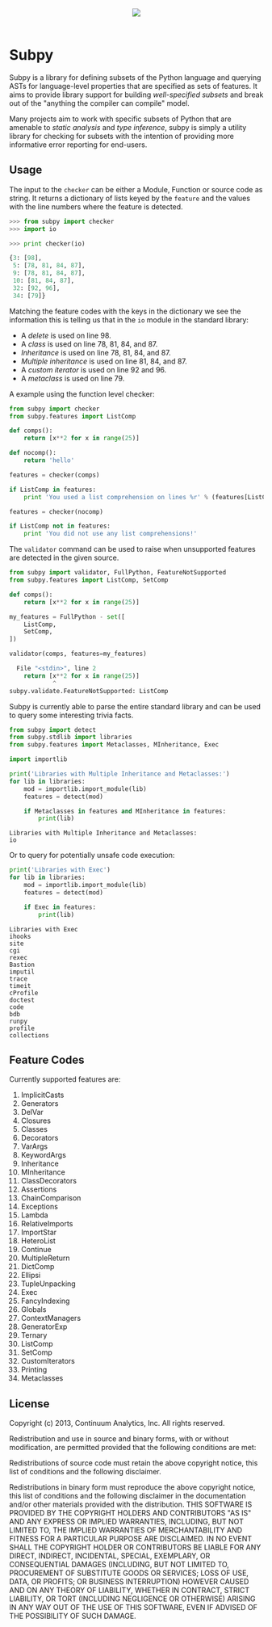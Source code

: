<p align="center" style="padding: 20px">
<img src="https://raw.github.com/sdiehl/subpy/master/logo_sml.png">
</p>

Subpy
=====

Subpy is a library for defining subsets of the Python language
and querying ASTs for language-level properties that are
specified as sets of features. It aims to provide library support
for building *well-specified subsets* and break out of the
"anything the compiler can compile" model.

Many projects aim to work with specific subsets of Python that
are amenable to *static analysis* and *type inference*, subpy is
simply a utility library for checking for subsets with the
intention of providing more informative error reporting for
end-users.

Usage
-----

The input to the ``checker`` can be either a Module, Function or
source code as string. It returns a dictionary of lists keyed by
the ``feature`` and the values with the line numbers where the
feature is detected. 

```python
>>> from subpy import checker
>>> import io

>>> print checker(io)

{3: [98],
 5: [78, 81, 84, 87],
 9: [78, 81, 84, 87],
 10: [81, 84, 87],
 32: [92, 96],
 34: [79]}
```

Matching the feature codes with the keys in the dictionary we see
the information this is telling us that in the ``io`` module in
the standard library:

* A *delete* is used on line 98.
* A *class* is used on line 78, 81, 84, and 87.
* *Inheritance* is used on line 78, 81, 84, and 87.
* *Multiple inheritance* is used on line 81, 84, and 87.
* A *custom iterator* is used on line 92 and 96.
* A *metaclass* is used on line 79.

A example using the function level checker:

```python
from subpy import checker
from subpy.features import ListComp

def comps():
    return [x**2 for x in range(25)]

def nocomp():
    return 'hello'

features = checker(comps)

if ListComp in features:
    print 'You used a list comprehension on lines %r' % (features[ListComp])

features = checker(nocomp)

if ListComp not in features:
    print 'You did not use any list comprehensions!'

```

The ``validator`` command can be used to raise when unsupported
features are detected in the given source.

```python
from subpy import validator, FullPython, FeatureNotSupported
from subpy.features import ListComp, SetComp

def comps():
    return [x**2 for x in range(25)]

my_features = FullPython - set([
    ListComp,
    SetComp,
])

validator(comps, features=my_features)
```

```python
  File "<stdin>", line 2
    return [x**2 for x in range(25)]
            ^
subpy.validate.FeatureNotSupported: ListComp
```

Subpy is currently able to parse the entire standard library and
can be used to query some interesting trivia facts.

```python
from subpy import detect
from subpy.stdlib import libraries
from subpy.features import Metaclasses, MInheritance, Exec

import importlib

print('Libraries with Multiple Inheritance and Metaclasses:')
for lib in libraries:
    mod = importlib.import_module(lib)
    features = detect(mod)

    if Metaclasses in features and MInheritance in features:
        print(lib)

```

```
Libraries with Multiple Inheritance and Metaclasses:
io
```

Or to query for potentially unsafe code execution:

```python
print('Libraries with Exec')
for lib in libraries:
    mod = importlib.import_module(lib)
    features = detect(mod)

    if Exec in features:
        print(lib)
```

```
Libraries with Exec
ihooks
site
cgi
rexec
Bastion
imputil
trace
timeit
cProfile
doctest
code
bdb
runpy
profile
collections
```

Feature Codes
-------------

Currently supported features are:

1. ImplicitCasts
1. Generators
1. DelVar
1. Closures
1. Classes
1. Decorators
1. VarArgs
1. KeywordArgs
1. Inheritance
1. MInheritance
1. ClassDecorators
1. Assertions
1. ChainComparison
1. Exceptions
1. Lambda
1. RelativeImports
1. ImportStar
1. HeteroList
1. Continue
1. MultipleReturn
1. DictComp
1. Ellipsi
1. TupleUnpacking
1. Exec
1. FancyIndexing
1. Globals
1. ContextManagers
1. GeneratorExp
1. Ternary
1. ListComp
1. SetComp
1. CustomIterators
1. Printing
1. Metaclasses


License
-------

Copyright (c) 2013, Continuum Analytics, Inc.
All rights reserved.

Redistribution and use in source and binary forms, with or without
modification, are permitted provided that the following conditions are
met:

Redistributions of source code must retain the above copyright notice,
this list of conditions and the following disclaimer.

Redistributions in binary form must reproduce the above copyright
notice, this list of conditions and the following disclaimer in the
documentation and/or other materials provided with the distribution.
THIS SOFTWARE IS PROVIDED BY THE COPYRIGHT HOLDERS AND CONTRIBUTORS
"AS IS" AND ANY EXPRESS OR IMPLIED WARRANTIES, INCLUDING, BUT NOT
LIMITED TO, THE IMPLIED WARRANTIES OF MERCHANTABILITY AND FITNESS FOR
A PARTICULAR PURPOSE ARE DISCLAIMED. IN NO EVENT SHALL THE COPYRIGHT
HOLDER OR CONTRIBUTORS BE LIABLE FOR ANY DIRECT, INDIRECT, INCIDENTAL,
SPECIAL, EXEMPLARY, OR CONSEQUENTIAL DAMAGES (INCLUDING, BUT NOT
LIMITED TO, PROCUREMENT OF SUBSTITUTE GOODS OR SERVICES; LOSS OF USE,
DATA, OR PROFITS; OR BUSINESS INTERRUPTION) HOWEVER CAUSED AND ON ANY
THEORY OF LIABILITY, WHETHER IN CONTRACT, STRICT LIABILITY, OR TORT
(INCLUDING NEGLIGENCE OR OTHERWISE) ARISING IN ANY WAY OUT OF THE USE
OF THIS SOFTWARE, EVEN IF ADVISED OF THE POSSIBILITY OF SUCH DAMAGE.
